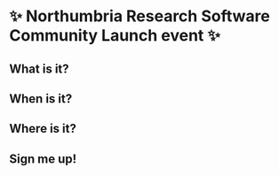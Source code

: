 # ✨ Northumbria Research Software Community Launch event ✨

## What is it?

## When is it?

## Where is it?

## Sign me up!
